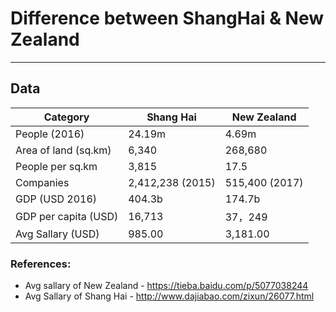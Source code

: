 # Difference between ShangHai & New Zealand
---
## Data
Category              | Shang Hai | New Zealand
--------------------- | ---------------- | -----------
People (2016)         | 24.19m           | 4.69m
Area of land (sq.km)  | 6,340            | 268,680
People per sq.km      | 3,815            | 17.5
Companies             | 2,412,238 (2015) | 515,400 (2017)
GDP (USD 2016)        | 404.3b           | 174.7b
GDP per capita (USD)  | 16,713           | 37，249
Avg Sallary (USD)     | 985.00           | 3,181.00

### References:
- Avg sallary of New Zealand - https://tieba.baidu.com/p/5077038244
- Avg Sallary of Shang Hai - http://www.dajiabao.com/zixun/26077.html
